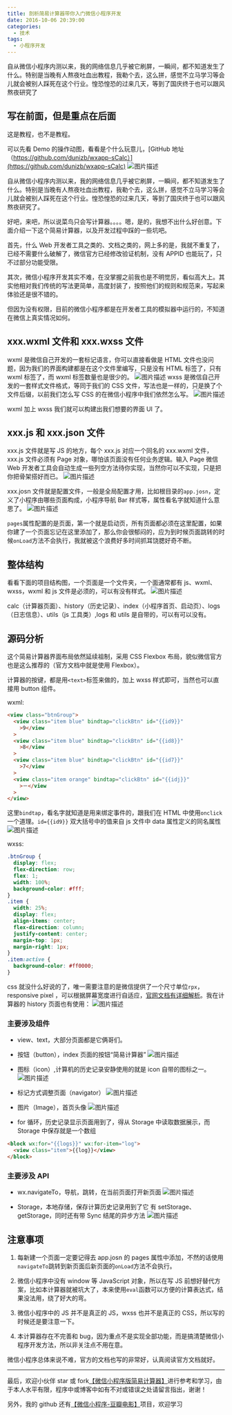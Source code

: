 ```yaml
---
title: 剖析简易计算器带你入门微信小程序开发
date: 2016-10-06 20:39:00
categories:
  - 技术
tags:
  - 小程序开发
---
```


自从微信小程序内测以来，我的网络信息几乎被它刷屏，一瞬间，都不知道发生了什么。特别是当晚有人熬夜吐血出教程，我勒个去，这么拼，感觉不立马学习等会儿就会被别人踩死在这个行业。惶恐惶恐的过来几天，等到了国庆终于也可以跟风熬夜研究了

<!-- more -->

## 写在前面，但是重点在后面

这是教程，也不是教程。

可以先看 Demo 的操作动图，看看是个什么玩意儿，[GitHub 地址（https://github.com/dunizb/wxapp-sCalc）](https://github.com/dunizb/wxapp-sCalc)
![图片描述][1]

自从微信小程序内测以来，我的网络信息几乎被它刷屏，一瞬间，都不知道发生了什么。特别是当晚有人熬夜吐血出教程，我勒个去，这么拼，感觉不立马学习等会儿就会被别人踩死在这个行业。惶恐惶恐的过来几天，等到了国庆终于也可以跟风熬夜研究了。

好吧，来吧，所以说菜鸟只会写计算器。。。。嗯，是的，我想不出什么好创意。下面介绍一下这个简易计算器，以及开发过程中踩的一些坑吧。

首先，什么 Web 开发者工具之类的、文档之类的，网上多的是，我就不重复了，已经不需要什么破解了，微信官方已经修改验证机制，没有 APPID 也能玩了，只不过部分功能受限。

其次，微信小程序开发其实不难，在没掌握之前我也是不明觉厉，看似高大上。其实他相对我们传统的写法更简单，高度封装了，按照他们的规则和规范来，写起来体验还是很不错的。

但因为没有权限，目前的微信小程序都是在开发者工具的模拟器中运行的，不知道在微信上真实情况如何。

## xxx.wxml 文件和 xxx.wxss 文件

wxml 是微信自己开发的一套标记语言，你可以直接看做是 HTML 文件也没问题，因为我们的界面构建都是在这个文件里编写，只是没有 HTML 标签了，只有 wxml 标签了，而 wxml 标签数量也是很少的。
![图片描述][2]
wxss 是微信自己开发的一套样式文件格式，等同于我们的 CSS 文件，写法也是一样的，只是换了个文件后缀，以前我们怎么写 CSS 的在微信小程序中我们依然怎么写。
![图片描述][3]

wxml 加上 wxss 我们就可以构建出我们想要的界面 UI 了。

## xxx.js 和 xxx.json 文件

xxx.js 文件就是写 JS 的地方，每个 xxx.js 对应一个同名的 xxx.wxml 文件，xxx.js 文件必须有 Page 对象，哪怕该页面没有任何业务逻辑。输入 Page 微信 Web 开发者工具会自动生成一些列空方法待你实现，当然你可以不实现，只是把你把骨架搭好而已。
![图片描述][4]

xxx.josn 文件就是配置文件，一般是全局配置才用，比如根目录的`app.josn`，定义了小程序由哪些页面构成，小程序导航 Bar 样式等，属性看名字就知道什么意思了。
![图片描述][5]

`pages`属性配置的是页面，第一个就是启动页，所有页面都必须在这里配置，如果你建了一个页面忘记在这里添加了，那么你会很郁闷的，应为到时候页面跳转的时候`onLoad`方法不会执行，我就被这个浪费好多时间抓耳饶腮好奇不断。

## 整体结构

看看下面的项目结构图，一个页面是一个文件夹，一个面通常都有 js、wxml、wxss，wxml 和 js 文件是必须的，可以有没有样式。
![图片描述][6]

calc（计算器页面）、history（历史记录）、index（小程序首页、启动页）、logs（日志信息）、utils（js 工具类）,logs 和 utils 是自带的，可以有可以没有。

## 源码分析

这个简易计算器界面布局依然延续祖制，采用 CSS Flexbox 布局，貌似微信官方也是这么推荐的（官方文档中就是使用 Flexbox）。

计算器的按键，都是用`<text>`标签来做的，加上 wxss 样式即可，当然也可以直接用 button 组件。

wxml:

```html
<view class="btnGroup">
  <view class="item blue" bindtap="clickBtn" id="{{id9}}"
    >9</view
  >
  <view class="item blue" bindtap="clickBtn" id="{{id8}}"
    >8</view
  >
  <view class="item blue" bindtap="clickBtn" id="{{id7}}"
    >7</view
  >
  <view class="item orange" bindtap="clickBtn" id="{{idj}}"
    >－</view
  >
</view>
```

这里`bindtap`，看名字就知道是用来绑定事件的，跟我们在 HTML 中使用`onclick`一个道理。`id={{id9}}` 双大括号中的值来自 js 文件中 data 属性定义的同名属性
![图片描述][7]

wxss:

```css
.btnGroup {
  display: flex;
  flex-direction: row;
  flex: 1;
  width: 100%;
  background-color: #fff;
}
.item {
  width: 25%;
  display: flex;
  align-items: center;
  flex-direction: column;
  justify-content: center;
  margin-top: 1px;
  margin-right: 1px;
}
.item:active {
  background-color: #ff0000;
}
```

css 就没什么好说的了，唯一需要注意的是微信提供了一个尺寸单位`rpx`，responsive pixel ，可以根据屏幕宽度进行自适应，[官网文档有详细解析](https://mp.weixin.qq.com/debug/wxadoc/dev/framework/view/wxss.html)。我在计算器的 history 页面也有使用：
![图片描述][8]

### 主要涉及组件

- view、text，大部分页面都是它俩哥们。
- 按钮（button），index 页面的按钮“简易计算器”
  ![图片描述][9]

- 图标（icon）,计算机的历史记录安静使用的就是 icon 自带的图标之一。
  ![图片描述][10]

- 标记方式调整页面（navigator）
  ![图片描述][11]

- 图片（Image），首页头像
  ![图片描述][12]

- for 循环，历史记录显示页面用到了，得从 Storage 中读取数据展示，而 Storage 中保存就是一个数组

```html
<block wx:for="{{logs}}" wx:for-item="log">
  <view class="item">{{log}}</view>
</block>
```

### 主要涉及 API

- wx.navigateTo，导航，跳转，在当前页面打开新页面
  ![图片描述][13]

- Storage，本地存储，保存计算历史记录用到了它
  有 setStorage、getStorage，同时还有带 Sync 结尾的异步方法
  ![图片描述][14]

## 注意事项

1. 每新建一个页面一定要记得去 app.josn 的 pages 属性中添加，不然的话使用`navigateTo`跳转到新页面后新页面的`onLoad`方法不会执行。

2. 微信小程序中没有 window 等 JavaScript 对象，所以在写 JS 前想好替代方案，比如本计算器就被坑大了，本来使用`eval`函数可以方便的计算表达式，结果没法用，绕了好大的弯。

3. 微信小程序中的 JS 并不是真正的 JS，wxss 也并不是真正的 CSS，所以写的时候还是要注意一下。

4. 本计算器存在不完善和 bug，因为重点不是实现全部功能，而是搞清楚微信小程序开发方法，所以非关注点不用在意。

微信小程序总体来说不难，官方的文档也写的非常好，认真阅读官方文档就好。

---

最后，欢迎小伙伴 star 或 fork[【微信小程序版简易计算器】](https://github.com/dunizb/wxapp-sCalc)进行参考和学习，由于本人水平有限，程序中或博客中如有不对或错误之处请留言指出，谢谢！

另外，我的 github 还有[【微信小程序-豆瓣电影】](https://github.com/dunizb/wxapp-movie)项目，欢迎学习

[1]: http://img.mukewang.com/57efda8900019bef00410570.gif
[2]: http://img.mukewang.com/57efd975000101ee11100482.png
[3]: http://img.mukewang.com/57efd97e00016c8609480490.png
[4]: http://img.mukewang.com/57efd9880001a92609540582.png
[5]: http://img.mukewang.com/57efd9910001298408830465.png
[6]: http://img.mukewang.com/57efd9990001919d03620738.png
[7]: http://img.mukewang.com/57efd9a300015be305390311.png
[8]: http://img.mukewang.com/57efd9ab0001570f06250434.png
[9]: http://img.mukewang.com/57efd9b40001296c11970327.png
[10]: http://img.mukewang.com/57efd9bb00015a6307580197.png
[11]: http://img.mukewang.com/57efd9c20001e3ca09360230.png
[12]: http://img.mukewang.com/57efd9ca00017eaf09070261.png
[13]: http://img.mukewang.com/57efd9d1000184fd08110253.png
[14]: http://img.mukewang.com/57efd9d80001f7fa08990303.png
